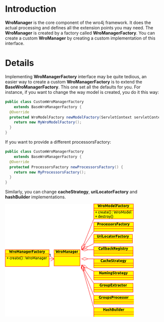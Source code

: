 # Introduction 
**WroManager** is the core component of the wro4j framework. It does the actual processing and defines all the extension points you may need. The **WroManager** is created by a factory called **WroManagerFactory**. You can create a custom **WroManager** by creating a custom implementation of this interface.


# Details 
Implementing **WroManagerFactory** interface may be quite tedious, an easier way to create a custom **WroManagerFactory** is to extend the **BaseWroManagerFactory**. This one set all the defaults for you. 
For instance, if you want to change the way model is created, you do it this way:

```java
public class CustomWroManagerFactory
    extends BaseWroManagerFactory {
  @Override
  protected WroModelFactory newModelFactory(ServletContext servletContext) {
    return new MyWroModelFactory();
  }
}
```

If you want to provide a different processorsFactory:
```java
public class CustomWroManagerFactory
    extends BaseWroManagerFactory {
  @Override
  protected ProcessorsFactory newProcessorsFactory() {
    return new MyProcessorsFactory();
  }
}
```

Similarly, you can change **cacheStrategy**, **uriLocatorFactory** and **hashBuilder** implementations.

[![WroManager](img/uml/WroManager.png)](img/uml/WroManager.png)
